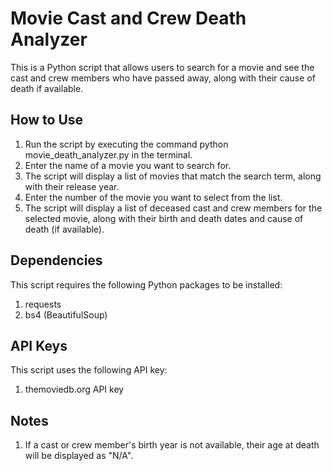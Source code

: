 # Movie Cast and Crew Death Analyzer

This is a Python script that allows users to search for a movie and see the cast and crew members who have passed away, along with their cause of death if available.
## How to Use

1. Run the script by executing the command python movie_death_analyzer.py in the terminal.
2. Enter the name of a movie you want to search for.
3. The script will display a list of movies that match the search term, along with their release year.
4. Enter the number of the movie you want to select from the list.
5. The script will display a list of deceased cast and crew members for the selected movie, along with their birth and death dates and cause of death (if available).

## Dependencies

This script requires the following Python packages to be installed:

1. requests
2. bs4 (BeautifulSoup)

## API Keys

This script uses the following API key:

1. themoviedb.org API key

## Notes

1. If a cast or crew member's birth year is not available, their age at death will be displayed as "N/A".
